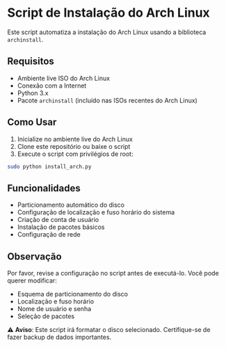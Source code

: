# Script de Instalação do Arch Linux

Este script automatiza a instalação do Arch Linux usando a biblioteca `archinstall`.

## Requisitos

- Ambiente live ISO do Arch Linux
- Conexão com a Internet
- Python 3.x
- Pacote `archinstall` (incluído nas ISOs recentes do Arch Linux)

## Como Usar

1. Inicialize no ambiente live do Arch Linux
2. Clone este repositório ou baixe o script
3. Execute o script com privilégios de root:
```bash
sudo python install_arch.py
```

## Funcionalidades

- Particionamento automático do disco
- Configuração de localização e fuso horário do sistema
- Criação de conta de usuário
- Instalação de pacotes básicos
- Configuração de rede

## Observação

Por favor, revise a configuração no script antes de executá-lo. Você pode querer modificar:
- Esquema de particionamento do disco
- Localização e fuso horário
- Nome de usuário e senha
- Seleção de pacotes

⚠️ **Aviso**: Este script irá formatar o disco selecionado. Certifique-se de fazer backup de dados importantes.
